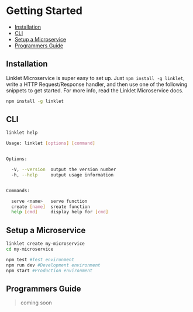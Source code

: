# Getting Started

* [Installation](#installation)
* [CLI](#cli)
* [Setup a Microservice](#setup-a-microservice)
* [Programmers Guide](#programmers-guide)

## Installation

Linklet Microservice is super easy to set up. Just `npm install -g linklet`, write a HTTP Request/Response handler, and then use one of the following snippets to get started. For more info, read the Linklet Microservice docs.

```bash
npm install -g linklet
```

## CLI

```bash
linklet help
```

```bash
Usage: linklet [options] [command]


Options:

  -V, --version  output the version number
  -h, --help     output usage information


Commands:

  serve <name>   serve function
  create [name]  sreate function
  help [cmd]     display help for [cmd]
```

## Setup a Microservice

```bash
linklet create my-microservice
cd my-microservice

npm test #Test environment
npm run dev #Development environment
npm start #Production environment
```

## Programmers Guide

> coming soon